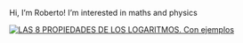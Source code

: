Hi, I’m Roberto! I’m interested in maths and physics

[![LAS 8 PROPIEDADES DE LOS LOGARITMOS. Con ejemplos](https://img.youtube.com/vi/rCr9atQ-wkA/0.jpg)](https://www.youtube.com/watch?v=rCr9atQ-wkA)

